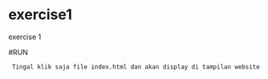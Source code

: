 # exercise1
exercise 1


#RUN

``` Tingal klik saja file index.html dan akan display di tampilan website```